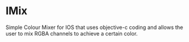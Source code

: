 # IMix
Simple Colour Mixer for IOS that uses objective-c coding and allows the user to mix RGBA channels to achieve a certain 
color.
